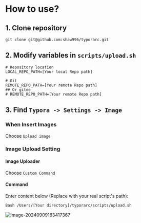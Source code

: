 # How to use?

## 1. Clone repository
```shell
git clone git@github.com:shaw996/typorarc.git
```

## 2. Modify variables in `scripts/upload.sh`

```shell
# Repository location
LOCAL_REPO_PATH=[Your local Repo path]

# Git
REMOTE_REPO_PATH=[Your remote Repo path]
## Or gitee
# REMOTE_REPO_PATH=[Your remote Repo path]
```

## 3. Find `Typora -> Settings -> Image`

### When Insert Images

Choose `Upload image`

### Image Upload Setting

#### Image Uploader
Choose `Custom Command`

#### Command
Enter content below (Replace with your real script's path):
```shell
Bash /Users/[Your directory]/typorarc/scripts/upload.sh
```

![image-20240909163417367](/Users/liudaodan/Downloads/image-20240909163417367.png)
